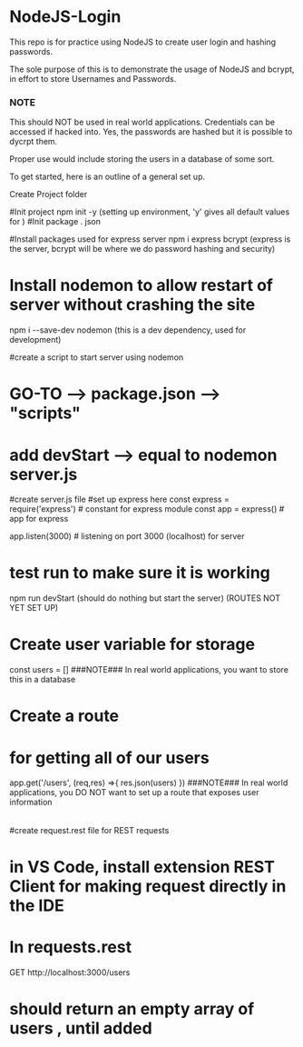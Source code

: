 # NodeJS-Login
This repo is for practice using NodeJS to create user login and hashing passwords.

The sole purpose of this is to demonstrate the usage of NodeJS and bcrypt, in effort to store Usernames and Passwords.

### NOTE ###
This should NOT be used in real world applications. Credentials can be accessed if hacked into. Yes, the passwords are hashed but it is possible to dycrpt them.

Proper use would include storing the users in a database of some sort.

To get started, here is an outline of a general set up.

Create Project folder 

#Init project
npm init -y (setting up environment, 'y' gives all default values for ) #Init package . json

#Install packages used for express server 
npm i express bcrypt (express is the server, bcrypt will be where we do password hashing and security)

# Install nodemon to allow restart of server without crashing the site 
npm i --save-dev nodemon (this is a dev dependency, used for development)

#create a script to start server using nodemon
# GO-TO --> package.json --> "scripts"
# add devStart --> equal to nodemon server.js

#create server.js file
#set up express here 
const express = require('express') # constant for express module
const app = express() # app for express

app.listen(3000) # listening on port 3000 (localhost) for server

# test run to make sure it is working 
npm run devStart (should do nothing but start the server) (ROUTES NOT YET SET UP)

# Create user variable for storage 
const users =  []
###NOTE###
In real world applications, you want to store this in a database
######

# Create a route 
# for getting all of our users
app.get('/users', (req,res) =>{
    res.json(users)
}) 
###NOTE###
In real world applications, you DO NOT want to set up a route that exposes user information 
######

#create request.rest file for REST requests
# in VS Code, install extension REST Client for making request directly in the IDE

# In requests.rest
GET http://localhost:3000/users
# should return an empty array of users , until added
